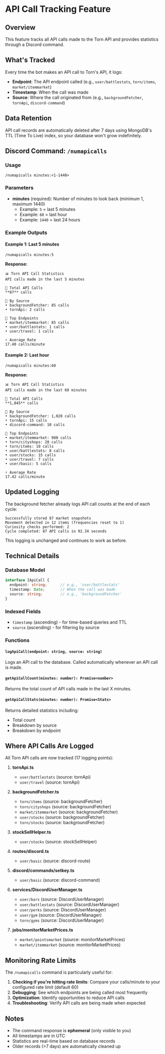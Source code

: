 # API Call Tracking Feature

## Overview

This feature tracks all API calls made to the Torn API and provides statistics through a Discord command.

## What's Tracked

Every time the bot makes an API call to Torn's API, it logs:
- **Endpoint**: The API endpoint called (e.g., `user/battlestats`, `torn/items`, `market/itemmarket`)
- **Timestamp**: When the call was made
- **Source**: Where the call originated from (e.g., `backgroundFetcher`, `tornApi`, `discord-command`)

## Data Retention

API call records are automatically deleted after 7 days using MongoDB's TTL (Time To Live) index, so your database won't grow indefinitely.

## Discord Command: `/numapicalls`

### Usage

```
/numapicalls minutes:<1-1440>
```

### Parameters

- **minutes** (required): Number of minutes to look back (minimum 1, maximum 1440)
  - Example: `5` = last 5 minutes
  - Example: `60` = last hour
  - Example: `1440` = last 24 hours

### Example Outputs

#### Example 1: Last 5 minutes
```
/numapicalls minutes:5
```

**Response:**
```
📊 Torn API Call Statistics
API calls made in the last 5 minutes

🔢 Total API Calls
**87** calls

📍 By Source
• backgroundFetcher: 85 calls
• tornApi: 2 calls

🎯 Top Endpoints
• market/itemmarket: 85 calls
• user/battlestats: 1 calls
• user/travel: 1 calls

⚡ Average Rate
17.40 calls/minute
```

#### Example 2: Last hour
```
/numapicalls minutes:60
```

**Response:**
```
📊 Torn API Call Statistics
API calls made in the last 60 minutes

🔢 Total API Calls
**1,045** calls

📍 By Source
• backgroundFetcher: 1,020 calls
• tornApi: 15 calls
• discord-command: 10 calls

🎯 Top Endpoints
• market/itemmarket: 980 calls
• torn/cityshops: 20 calls
• torn/items: 10 calls
• user/battlestats: 8 calls
• user/stocks: 15 calls
• user/travel: 7 calls
• user/basic: 5 calls

⚡ Average Rate
17.42 calls/minute
```

## Updated Logging

The background fetcher already logs API call counts at the end of each cycle:

```
Successfully stored 87 market snapshots
Movement detected in 12 items (frequencies reset to 1)
Curiosity checks performed: 2
Cycle completed: 87 API calls in 92.34 seconds
```

This logging is unchanged and continues to work as before.

## Technical Details

### Database Model

```typescript
interface IApiCall {
  endpoint: string;      // e.g., 'user/battlestats'
  timestamp: Date;       // When the call was made
  source: string;        // e.g., 'backgroundFetcher'
}
```

### Indexed Fields

- `timestamp` (ascending) - for time-based queries and TTL
- `source` (ascending) - for filtering by source

### Functions

#### `logApiCall(endpoint: string, source: string)`
Logs an API call to the database. Called automatically whenever an API call is made.

#### `getApiCallCount(minutes: number): Promise<number>`
Returns the total count of API calls made in the last X minutes.

#### `getApiCallStats(minutes: number): Promise<Stats>`
Returns detailed statistics including:
- Total count
- Breakdown by source
- Breakdown by endpoint

## Where API Calls Are Logged

All Torn API calls are now tracked (17 logging points):

1. **tornApi.ts**
   - `user/battlestats` (source: tornApi)
   - `user/travel` (source: tornApi)

2. **backgroundFetcher.ts**
   - `torn/items` (source: backgroundFetcher)
   - `torn/cityshops` (source: backgroundFetcher)
   - `market/itemmarket` (source: backgroundFetcher)
   - `user/stocks` (source: backgroundFetcher)
   - `torn/stocks` (source: backgroundFetcher)

3. **stockSellHelper.ts**
   - `user/stocks` (source: stockSellHelper)

4. **routes/discord.ts**
   - `user/basic` (source: discord-route)

5. **discord/commands/setkey.ts**
   - `user/basic` (source: discord-command)

6. **services/DiscordUserManager.ts**
   - `user/bars` (source: DiscordUserManager)
   - `user/battlestats` (source: DiscordUserManager)
   - `user/perks` (source: DiscordUserManager)
   - `user/gym` (source: DiscordUserManager)
   - `torn/gyms` (source: DiscordUserManager)

7. **jobs/monitorMarketPrices.ts**
   - `market/pointsmarket` (source: monitorMarketPrices)
   - `market/itemmarket` (source: monitorMarketPrices)

## Monitoring Rate Limits

The `/numapicalls` command is particularly useful for:

1. **Checking if you're hitting rate limits**: Compare your calls/minute to your configured rate limit (default 60)
2. **Debugging**: See which endpoints are being called most frequently
3. **Optimization**: Identify opportunities to reduce API calls
4. **Troubleshooting**: Verify API calls are being made when expected

## Notes

- The command response is **ephemeral** (only visible to you)
- All timestamps are in UTC
- Statistics are real-time based on database records
- Older records (>7 days) are automatically cleaned up
